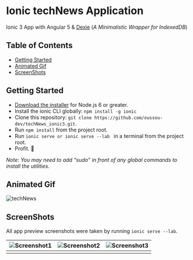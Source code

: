 # Ionic techNews Application

Ionic 3 App with Angular 5 & [Dexie](https://gexie.org) (_A Minimalistic Wrapper for IndexedDB_)

## Table of Contents
 - [Getting Started](#getting-started)
 - [Animated Gif](#animated-gif)
 - [ScreenShots](#screenshots)

## Getting Started

* [Download the installer](https://nodejs.org/) for Node.js 6 or greater.
* Install the ionic CLI globally: `npm install -g ionic`
* Clone this repository: `git clone https://github.com/oussou-dev/techNews_ionic3.git`.
* Run `npm install` from the project root.
* Run `ionic serve or ionic serve --lab ` in a terminal from the project root.
* Profit. :tada:

_Note: You may need to add “sudo” in front of any global commands to install the utilities._

## Animated Gif 

![techNews](https://github.com/oussou-dev/techNews_ionic3/blob/master/sc-techNews.gif)

## ScreenShots

All app preview screenshots were taken by running `ionic serve --lab`.

| ![Screenshot1](https://github.com/oussou-dev/techNews_ionic3/blob/master/sc-accueil.png) | ![Screenshot2](https://github.com/oussou-dev/techNews_ionic3/blob/master/sc-add-pgrm.png) | ![Screenshot3](https://github.com/oussou-dev/techNews_ionic3/blob/master/sc-pgrms.png) |
| ------ | ------ | ------ |
|  |  |  |
